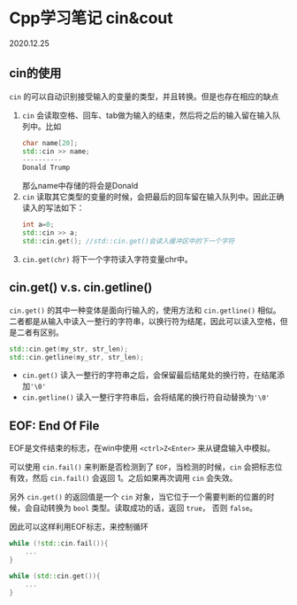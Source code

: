 # Cpp学习笔记 cin&cout

2020.12.25

## cin的使用
`cin` 的可以自动识别接受输入的变量的类型，并且转换。但是也存在相应的缺点
1. `cin` 会读取空格、回车、tab做为输入的结束，然后将之后的输入留在输入队列中。比如
    ``` c++
    char name[20];
    std::cin >> name;
    ----------
    Donald Trump
    ```
    那么name中存储的将会是Donald
2. `cin` 读取其它类型的变量的时候，会把最后的回车留在输入队列中。因此正确读入的写法如下：
    ``` cpp
    int a=0;
    std::cin >> a;
    std::cin.get(); //std::cin.get()会读入缓冲区中的下一个字符
    ```  
3. `cin.get(chr)` 将下一个字符读入字符变量chr中。

## cin.get() v.s. cin.getline()

`cin.get()` 的其中一种变体是面向行输入的，使用方法和 `cin.getline()` 相似。二者都是从输入中读入一整行的字符串，以换行符为结尾，因此可以读入空格，但是二者有区别。  

```cpp
std::cin.get(my_str, str_len);
std::cin.getline(my_str, str_len);
```

- `cin.get()` 读入一整行的字符串之后，会保留最后结尾处的换行符，在结尾添加`'\0'`
- `cin.getline()` 读入一整行字符串后，会将结尾的换行符自动替换为`'\0'`

## EOF: End Of File

EOF是文件结束的标志，在win中使用 `<ctrl>Z<Enter>` 来从键盘输入中模拟。  

可以使用 `cin.fail()` 来判断是否检测到了 `EOF`，当检测的时候，`cin` 会把标志位有效，然后 `cin.fail()` 会返回 1。之后如果再次调用 `cin` 会失效。  

另外 `cin.get()` 的返回值是一个 `cin` 对象，当它位于一个需要判断的位置的时候，会自动转换为 `bool` 类型。读取成功的话，返回 `true`， 否则 `false`。  

因此可以这样利用EOF标志，来控制循环
```cpp
while (!std::cin.fail()){
    ...
}

while (std::cin.get()){
    ...
}
```
